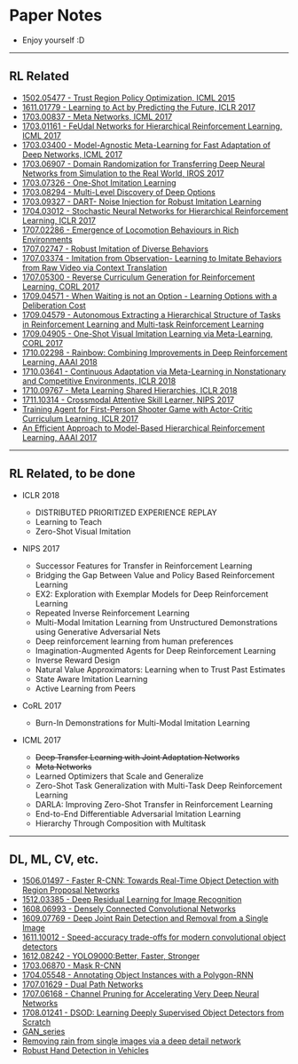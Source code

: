 # Paper Notes
+ Enjoy yourself :D

---

## RL Related

+ [1502.05477 - Trust Region Policy Optimization, ICML 2015](https://github.com/YunqiuXu/Readings/blob/master/1502.05477%20-%20Trust%20Region%20Policy%20Optimization.pdf)
+ [1611.01779 - Learning to Act by Predicting the Future, ICLR 2017](https://github.com/YunqiuXu/Readings/blob/master/1611.01779%20-%20Learning%20to%20Act%20by%20Predicting%20the%20Future.pdf)
+ [1703.00837 - Meta Networks, ICML 2017](https://github.com/YunqiuXu/Readings/blob/master/1703.00837%20-%20Meta%20Networks.pdf)
+ [1703.01161 - FeUdal Networks for Hierarchical Reinforcement Learning, ICML 2017](https://github.com/YunqiuXu/Readings/blob/master/1703.01161%20-%20FeUdal%20Networks%20for%20Hierarchical%20Reinforcement%20Learning.pdf)
+ [1703.03400 - Model-Agnostic Meta-Learning for Fast Adaptation of Deep Networks, ICML 2017](https://github.com/YunqiuXu/Readings/blob/master/1703.03400%20-%20Model-Agnostic%20Meta-Learning%20for%20Fast%20Adaptation%20of%20Deep%20Networks.pdf)
+ [1703.06907 - Domain Randomization for Transferring Deep Neural Networks from Simulation to the Real World, IROS 2017](https://github.com/YunqiuXu/Readings/blob/master/1703.06907%20-%20Domain%20Randomization%20for%20Transferring%20Deep%20Neural%20Networks%20from%20Simulation%20to%20the%20Real%20World.pdf)
+ [1703.07326 - One-Shot Imitation Learning](https://github.com/YunqiuXu/Readings/blob/master/1703.07326%20-%20One-Shot%20Imitation%20Learning.pdf)
+ [1703.08294 - Multi-Level Discovery of Deep Options](https://github.com/YunqiuXu/Readings/blob/master/1703.08294%20Multi-Level%20Discovery%20of%20Deep%20Options.pdf)
+ [1703.09327 - DART- Noise Injection for Robust Imitation Learning](https://github.com/YunqiuXu/Readings/blob/master/1703.09327%20-%20DART-%20Noise%20Injection%20for%20Robust%20Imitation%20Learning.pdf)
+ [1704.03012 - Stochastic Neural Networks for Hierarchical Reinforcement Learning, ICLR 2017](https://github.com/YunqiuXu/Readings/blob/master/1704.03012%20-%20Stochastic%20Neural%20Networks%20for%20Hierarchical%20Reinforcement%20Learning.pdf)
+ [1707.02286 - Emergence of Locomotion Behaviours in Rich Environments](https://github.com/YunqiuXu/Readings/blob/master/1707.02286%20-%20Emergence%20of%20Locomotion%20Behaviours%20in%20Rich%20Environments.pdf)
+ [1707.02747 - Robust Imitation of Diverse Behaviors](https://github.com/YunqiuXu/Readings/blob/master/1707.02747%20-%20Robust%20Imitation%20of%20Diverse%20Behaviors.pdf)
+ [1707.03374 - Imitation from Observation- Learning to Imitate Behaviors from Raw Video via Context Translation](https://github.com/YunqiuXu/Readings/blob/master/1707.03374%20-%20Imitation%20from%20Observation-%20Learning%20to%20Imitate%20Behaviors%20from%20Raw%20Video%20via%20Context%20Translation.pdf)
+ [1707.05300 - Reverse Curriculum Generation for Reinforcement Learning, CORL 2017](https://github.com/YunqiuXu/Readings/blob/master/1707.05300%20-%20Reverse%20Curriculum%20Generation%20for%20Reinforcement%20Learning.pdf)
+ [1709.04571 - When Waiting is not an Option - Learning Options with a Deliberation Cost](https://github.com/YunqiuXu/Readings/blob/master/1709.04571%20-%20When%20Waiting%20is%20not%20an%20Option%20-%20Learning%20Options%20with%20a%20Deliberation%20Cost.pdf)
+ [1709.04579 - Autonomous Extracting a Hierarchical Structure of Tasks in Reinforcement Learning and Multi-task Reinforcement Learning](https://github.com/YunqiuXu/Readings/blob/master/1709.04579%20-%20Autonomous%20Extracting%20a%20Hierarchical%20Structure%20of%20Tasks%20in%20Reinforcement%20Learning%20and%20Multi-task%20Reinforcement%20Learning.pdf)
+ [1709.04905 - One-Shot Visual Imitation Learning via Meta-Learning, CORL 2017](https://github.com/YunqiuXu/Readings/blob/master/1709.04905%20-%20One-Shot%20Visual%20Imitation%20Learning%20via%20Meta-Learning.pdf)
+ [1710.02298 - Rainbow: Combining Improvements in Deep Reinforcement Learning, AAAI 2018](https://github.com/YunqiuXu/Readings/blob/master/1710.02298%20-%20Rainbow:%20Combining%20Improvements%20in%20Deep%20Reinforcement%20Learning.pdf)
+ [1710.03641 - Continuous Adaptation via Meta-Learning in Nonstationary and Competitive Environments, ICLR 2018](https://github.com/YunqiuXu/Readings/blob/master/1710.03641%20-%20Continuous%20Adaptation%20via%20Meta-Learning%20in%20Nonstationary%20and%20Competitive%20Environments.pdf)
+ [1710.09767 - Meta Learning Shared Hierarchies, ICLR 2018](https://github.com/YunqiuXu/Readings/blob/master/1710.09767%20-%20Meta%20Learning%20Shared%20Hierarchies.pdf)
+ [1711.10314 - Crossmodal Attentive Skill Learner, NIPS 2017](https://github.com/YunqiuXu/Readings/blob/master/1711.10314%20-%20Crossmodal%20Attentive%20Skill%20Learner.pdf)
+ [Training Agent for First-Person Shooter Game with Actor-Critic Curriculum Learning, ICLR 2017](https://github.com/YunqiuXu/Readings/blob/master/Training%20Agent%20for%20First-Person%20Shooter%20Game%20with%20Actor-Critic%20Curriculum%20Learning.pdf)
+ [An Efficient Approach to Model-Based Hierarchical Reinforcement Learning, AAAI 2017](https://github.com/YunqiuXu/Readings/blob/master/An%20Efficient%20Approach%20to%20Model-Based%20Hierarchical%20Reinforcement%20Learning.pdf)

-----

## RL Related, to be done

+ ICLR 2018
    + DISTRIBUTED PRIORITIZED EXPERIENCE REPLAY
    + Learning to Teach
    + Zero-Shot Visual Imitation

+ NIPS 2017
    + Successor Features for Transfer in Reinforcement Learning
    + Bridging the Gap Between Value and Policy Based Reinforcement Learning
    + EX2: Exploration with Exemplar Models for Deep Reinforcement Learning
    + Repeated Inverse Reinforcement Learning
    + Multi-Modal Imitation Learning from Unstructured Demonstrations using Generative Adversarial Nets
    + Deep reinforcement learning from human preferences
    + Imagination-Augmented Agents for Deep Reinforcement Learning
    + Inverse Reward Design
    + Natural Value Approximators: Learning when to Trust Past Estimates
    + State Aware Imitation Learning
    + Active Learning from Peers

+ CoRL 2017
    + Burn-In Demonstrations for Multi-Modal Imitation Learning

+ ICML 2017
    + ~~Deep Transfer Learning with Joint Adaptation Networks~~
    + ~~Meta Networks~~
    + Learned Optimizers that Scale and Generalize
    + Zero-Shot Task Generalization with Multi-Task Deep Reinforcement Learning
    + DARLA: Improving Zero-Shot Transfer in Reinforcement Learning
    + End-to-End Differentiable Adversarial Imitation Learning
    + Hierarchy Through Composition with Multitask


-----

## DL, ML, CV, etc.

+ [1506.01497 - Faster R-CNN: Towards Real-Time Object Detection with Region Proposal Networks](https://github.com/YunqiuXu/Readings/blob/master/1506.01497%20-%20Faster%20R-CNN:%20Towards%20Real-Time%20Object%20Detection%20with%20Region%20Proposal%20Networks.md)
+ [1512.03385 - Deep Residual Learning for Image Recognition](https://github.com/YunqiuXu/Readings/blob/master/1512.03385%20-%20Deep%20Residual%20Learning%20for%20Image%20Recognition.md)
+ [1608.06993 - Densely Connected Convolutional Networks](https://github.com/YunqiuXu/Readings/blob/master/1608.06993%20-%20Densely%20Connected%20Convolutional%20Networks.md)
+ [1609.07769 - Deep Joint Rain Detection and Removal from a Single Image](https://github.com/YunqiuXu/Readings/blob/master/1609.07769%20-%20Deep%20Joint%20Rain%20Detection%20and%20Removal%20from%20a%20Single%20Image.md)
+ [1611.10012 - Speed-accuracy trade-offs for modern convolutional object detectors](https://github.com/YunqiuXu/Readings/blob/master/1611.10012%20-%20Speed-accuracy%20trade-offs%20for%20modern%20convolutional%20object%20detectors.md)
+ [1612.08242 - YOLO9000:Better, Faster, Stronger](https://github.com/YunqiuXu/Readings/blob/master/1612.08242%20-%20YOLO9000:Better%2C%20Faster%2C%20Stronger.md)
+ [1703.06870 - Mask R-CNN](https://github.com/YunqiuXu/Readings/blob/master/1703.06870%20-%20Mask%20R-CNN.md)
+ [1704.05548 - Annotating Object Instances with a Polygon-RNN](https://github.com/YunqiuXu/Readings/blob/master/1704.05548%20-%20Annotating%20Object%20Instances%20with%20a%20Polygon-RNN.md)
+ [1707.01629 - Dual Path Networks](https://github.com/YunqiuXu/Readings/blob/master/1707.01629%20-%20Dual%20Path%20Networks.md)
+ [1707.06168 - Channel Pruning for Accelerating Very Deep Neural Networks](https://github.com/YunqiuXu/Readings/blob/master/1707.06168%20-%20Channel%20Pruning%20for%20Accelerating%20Very%20Deep%20Neural%20Networks.md)
+ [1708.01241 - DSOD: Learning Deeply Supervised Object Detectors from Scratch](https://github.com/YunqiuXu/Readings/blob/master/1708.01241%20-%20DSOD:%20Learning%20Deeply%20Supervised%20Object%20Detectors%20from%20Scratch.md)
+ [GAN_series](https://github.com/YunqiuXu/Readings/blob/master/GAN_series.md)
+ [Removing rain from single images via a deep detail network](https://github.com/YunqiuXu/Readings/blob/master/Removing%20rain%20from%20single%20images%20via%20a%20deep%20detail%20network.md)
+ [Robust Hand Detection in Vehicles](https://github.com/YunqiuXu/Readings/blob/master/Robust%20Hand%20Detection%20in%20Vehicles.md)


